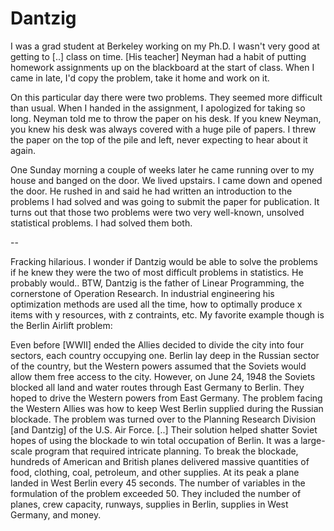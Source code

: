 # Dantzig

I was a grad student at Berkeley working on my Ph.D. I wasn't very
good at getting to [..] class on time. [His teacher] Neyman had a
habit of putting homework assignments up on the blackboard at the
start of class. When I came in late, I'd copy the problem, take it
home and work on it.

On this particular day there were two problems. They seemed more
difficult than usual. When I handed in the assignment, I apologized
for taking so long. Neyman told me to throw the paper on his desk. If
you knew Neyman, you knew his desk was always covered with a huge pile
of papers. I threw the paper on the top of the pile and left, never
expecting to hear about it again.

One Sunday morning a couple of weeks later he came running over to my
house and banged on the door. We lived upstairs. I came down and
opened the door. He rushed in and said he had written an introduction
to the problems I had solved and was going to submit the paper for
publication. It turns out that those two problems were two very
well-known, unsolved statistical problems. I had solved them both.

--

Fracking hilarious. I wonder if Dantzig would be able to solve the problems if he knew they were the two of most difficult problems in statistics. He probably would.. BTW, Dantzig is the father of Linear Programming, the cornerstone of Operation Research. In industrial engineering his optimization methods are used all the time, how to optimally produce x items with y resources, with z contraints, etc. My favorite example though is the Berlin Airlift problem: 

Even before [WWII] ended the Allies decided to divide the city into four sectors, each country occupying one. Berlin lay deep in the Russian sector of the country, but the Western powers assumed that the Soviets would allow them free access to the city. However, on June 24, 1948 the Soviets blocked all land and water routes through East Germany to Berlin. They hoped to drive the Western powers from East Germany. The problem facing the Western Allies was how to keep West Berlin supplied during the Russian blockade. The problem was turned over to the Planning Research Division [and Dantzig] of the U.S. Air Force. [..] Their solution helped shatter Soviet hopes of using the blockade to win total occupation of Berlin. It was a large-scale program that required intricate planning. To break the blockade, hundreds of American and British planes delivered massive quantities of food, clothing, coal, petroleum, and other supplies. At its peak a plane landed in West Berlin every 45 seconds. The number of variables in the formulation of the problem exceeded 50. They included the number of planes, crew capacity, runways, supplies in Berlin, supplies in West Germany, and money. 










